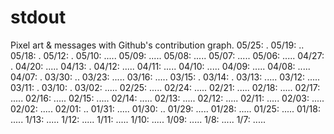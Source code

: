 # stdout
Pixel art &amp; messages with Github's contribution graph.
05/25: .
05/19: ..
05/18: .
05/12: .
05/10: .....
05/09: .....
05/08: .....
05/07: .....
05/06: .....
04/27: .
04/20: .....
04/13: .
04/12: .....
04/11: .....
04/10: .....
04/09: .....
04/08: .....
04/07: .
03/30: ..
03/23: .....
03/16: .....
03/15: .
03/14: .
03/13: .....
03/12: .....
03/11: .
03/10: .
03/02: .....
02/25: .....
02/24: .....
02/21: .....
02/18: .....
02/17: .....
02/16: .....
02/15: .....
02/14: .....
02/13: .....
02/12: .....
02/11: .....
02/03: .....
02/02: .....
02/01: ..
01/31: .....
01/30: ..
01/29: .....
01/28: .....
01/25: .....
01/18: .....
1/13: .....
1/12: .....
1/11: .....
1/10: .....
1/09: .....
1/8: .....
1/7: .....

